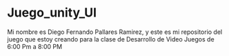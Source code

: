 # Juego_unity_UI

Mi nombre es Diego Fernando Pallares Ramirez, y este es mi repositorio del juego que estoy creando para la clase de Desarrollo de Video Juegos de 6:00 Pm a 8:00 PM


